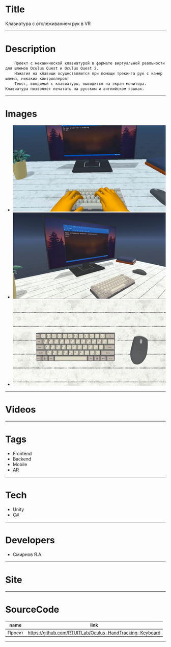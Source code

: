 # Title
Клавиатура с отслеживанием рук в VR

---

# Description

```		
    Проект с механической клавиатурой в формате виртуальной реальности для шлемов Oculus Quest и Oculus Quest 2. 
    Нажатия на клавиши осуществляются при помощи трекинга рук с камер шлема, никаких контроллеров!
    Текст, вводимый с клавиатуры, выводится на экран монитора. Клавиатура позволяет печатать на русском и английском языках.
```
---

# Images
* ![](Landing/1.png)
* ![](Landing/2.png)
* ![](Landing/3.png)
---

# Videos

---

# Tags
* Frontend
* Backend
* Mobile
* AR
---
# Tech
* Unity
* C#
---
# Developers
* Смирнов Я.А.
---
# Site
---
# SourceCode
| name                                          | link                                          |
| --------------------------------------------- | -----------------------------------------     |
| Проект | https://github.com/RTUITLab/Oculus-HandTracking-Keyboard   |

---